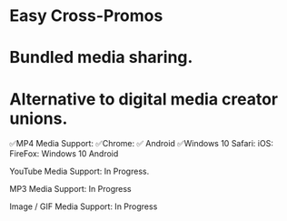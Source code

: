 # Easy Cross-Promos
# Bundled media sharing. 
# Alternative to digital media creator unions.

✅MP4 Media Support:
  ✅Chrome:
    ✅ Android
    ✅Windows 10
  Safari:
    iOS:
  FireFox:
    Windows 10
    Android 
 
YouTube Media Support:
  In Progress.

MP3 Media Support:
  In Progress
 
Image / GIF Media Support:
  In Progress

